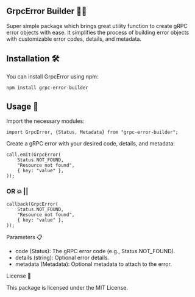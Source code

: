 ## GrpcError Builder 👷‍♂️

Super simple package which brings great utility function to create gRPC error objects with ease.
It simplifies the process of building error objects with customizable error codes, details, and metadata.

## Installation 🛠️

You can install GrpcError using npm:

```bash
npm install grpc-error-builder
```

## Usage 🚀

Import the necessary modules:

```
import GrpcError, {Status, Metadata} from "grpc-error-builder";
```

Create a gRPC error with your desired code, details, and metadata:

```
call.emit(GrpcError(
    Status.NOT_FOUND, 
    "Resource not found", 
    { key: "value" },
));
```

### OR 💥 ||

```
callback(GrpcError(
    Status.NOT_FOUND,
    "Resource not found",
    { key: "value" },
));
```

Parameters 📋

* code (Status): The gRPC error code (e.g., Status.NOT_FOUND).
* details (string): Optional error details.
* metadata (Metadata): Optional metadata to attach to the error.

License 📜

This package is licensed under the MIT License.

